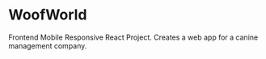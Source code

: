 # WoofWorld
Frontend Mobile Responsive React Project. Creates a web app for a canine management company.
